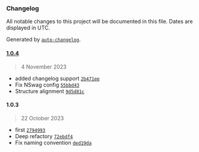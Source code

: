 ### Changelog

All notable changes to this project will be documented in this file. Dates are displayed in UTC.

Generated by [`auto-changelog`](https://github.com/CookPete/auto-changelog).

#### [1.0.4](https://github.com/Genocs/microservice-template/compare/1.0.3...1.0.4)

> 4 November 2023

- added changelog support [`2b471ee`](https://github.com/Genocs/microservice-template/commit/2b471ee0d954385f696af052a96d3c85db5b86c6)
- Fix NSwag config [`55bbd43`](https://github.com/Genocs/microservice-template/commit/55bbd43bda1b1317d42ed7fbabb79d610da495c1)
- Structure alignment [`9d5d81c`](https://github.com/Genocs/microservice-template/commit/9d5d81c67945fc744d351a5b078a76c52d717e55)

#### 1.0.3

> 22 October 2023

- first [`2794993`](https://github.com/Genocs/microservice-template/commit/2794993120389e1f449fe6271e6e5f0a484e5511)
- Deep refactory [`72ebdf4`](https://github.com/Genocs/microservice-template/commit/72ebdf4c6094a5ac2c3b93a268efca60b28c7b56)
- Fix naming convention [`ded19da`](https://github.com/Genocs/microservice-template/commit/ded19dad145a0417425d22c82c55ffb705a0204f)
